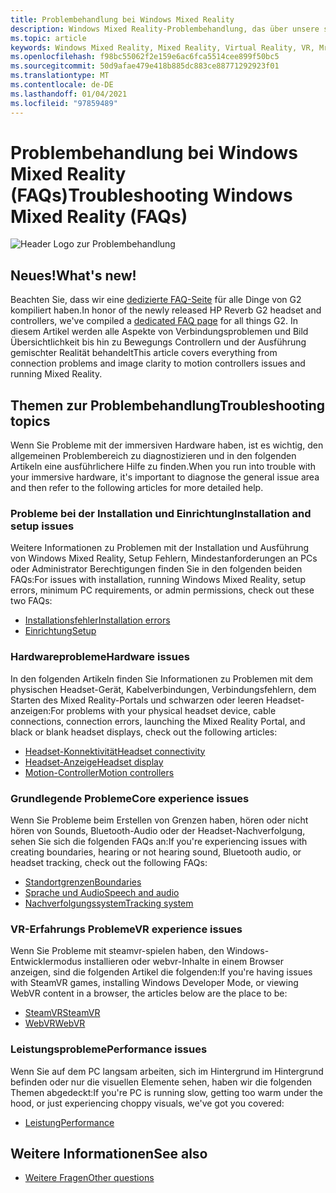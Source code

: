 ```yaml
---
title: Problembehandlung bei Windows Mixed Reality
description: Windows Mixed Reality-Problembehandlung, das über unsere standardmäßige Kundensupport Dokumentation hinausgeht.
ms.topic: article
keywords: Windows Mixed Reality, Mixed Reality, Virtual Reality, VR, Mr, Problembehandlung, Fehler, Hilfe, Support
ms.openlocfilehash: f98bc55062f2e159e6ac6fca5514cee899f50bc5
ms.sourcegitcommit: 50d9afae479e418b885dc883ce88771292923f01
ms.translationtype: MT
ms.contentlocale: de-DE
ms.lasthandoff: 01/04/2021
ms.locfileid: "97859489"
---
```

# <a name="troubleshooting-windows-mixed-reality-faqs"></a><span data-ttu-id="dee78-104">Problembehandlung bei Windows Mixed Reality (FAQs)</span><span class="sxs-lookup"><span data-stu-id="dee78-104">Troubleshooting Windows Mixed Reality (FAQs)</span></span>

![Header Logo zur Problembehandlung](images/1050px-Mixedrealityportal.png)

## <a name="whats-new"></a><span data-ttu-id="dee78-106">Neues!</span><span class="sxs-lookup"><span data-stu-id="dee78-106">What's new!</span></span>

<span data-ttu-id="dee78-107">Beachten Sie, dass wir eine [dedizierte FAQ-Seite](reverbG2-faq.md) für alle Dinge von G2 kompiliert haben.</span><span class="sxs-lookup"><span data-stu-id="dee78-107">In honor of the newly released HP Reverb G2 headset and controllers, we've compiled a [dedicated FAQ page](reverbG2-faq.md) for all things G2.</span></span> <span data-ttu-id="dee78-108">In diesem Artikel werden alle Aspekte von Verbindungsproblemen und Bild Übersichtlichkeit bis hin zu Bewegungs Controllern und der Ausführung gemischter Realität behandelt</span><span class="sxs-lookup"><span data-stu-id="dee78-108">This article covers everything from connection problems and image clarity to motion controllers issues and running Mixed Reality.</span></span>

## <a name="troubleshooting-topics"></a><span data-ttu-id="dee78-109">Themen zur Problembehandlung</span><span class="sxs-lookup"><span data-stu-id="dee78-109">Troubleshooting topics</span></span>

<span data-ttu-id="dee78-110">Wenn Sie Probleme mit der immersiven Hardware haben, ist es wichtig, den allgemeinen Problembereich zu diagnostizieren und in den folgenden Artikeln eine ausführlichere Hilfe zu finden.</span><span class="sxs-lookup"><span data-stu-id="dee78-110">When you run into trouble with your immersive hardware, it's important to diagnose the general issue area and then refer to the following articles for more detailed help.</span></span> 

### <a name="installation-and-setup-issues"></a><span data-ttu-id="dee78-111">Probleme bei der Installation und Einrichtung</span><span class="sxs-lookup"><span data-stu-id="dee78-111">Installation and setup issues</span></span>

<span data-ttu-id="dee78-112">Weitere Informationen zu Problemen mit der Installation und Ausführung von Windows Mixed Reality, Setup Fehlern, Mindestanforderungen an PCs oder Administrator Berechtigungen finden Sie in den folgenden beiden FAQs:</span><span class="sxs-lookup"><span data-stu-id="dee78-112">For issues with installation, running Windows Mixed Reality, setup errors, minimum PC requirements, or admin permissions, check out these two FAQs:</span></span>

- [<span data-ttu-id="dee78-113">Installationsfehler</span><span class="sxs-lookup"><span data-stu-id="dee78-113">Installation errors</span></span>](installation_errors.md)
- [<span data-ttu-id="dee78-114">Einrichtung</span><span class="sxs-lookup"><span data-stu-id="dee78-114">Setup</span></span>](wmr-setup-faq.md)

### <a name="hardware-issues"></a><span data-ttu-id="dee78-115">Hardwareprobleme</span><span class="sxs-lookup"><span data-stu-id="dee78-115">Hardware issues</span></span>

<span data-ttu-id="dee78-116">In den folgenden Artikeln finden Sie Informationen zu Problemen mit dem physischen Headset-Gerät, Kabelverbindungen, Verbindungsfehlern, dem Starten des Mixed Reality-Portals und schwarzen oder leeren Headset-anzeigen:</span><span class="sxs-lookup"><span data-stu-id="dee78-116">For problems with your physical headset device, cable connections, connection errors, launching the Mixed Reality Portal, and black or blank headset displays, check out the following articles:</span></span>

- [<span data-ttu-id="dee78-117">Headset-Konnektivität</span><span class="sxs-lookup"><span data-stu-id="dee78-117">Headset connectivity</span></span>](headset-connectivity.md)
- [<span data-ttu-id="dee78-118">Headset-Anzeige</span><span class="sxs-lookup"><span data-stu-id="dee78-118">Headset display</span></span>](headset-display.md)
- [<span data-ttu-id="dee78-119">Motion-Controller</span><span class="sxs-lookup"><span data-stu-id="dee78-119">Motion controllers</span></span>](motion-controller-problems.md)

### <a name="core-experience-issues"></a><span data-ttu-id="dee78-120">Grundlegende Probleme</span><span class="sxs-lookup"><span data-stu-id="dee78-120">Core experience issues</span></span>

<span data-ttu-id="dee78-121">Wenn Sie Probleme beim Erstellen von Grenzen haben, hören oder nicht hören von Sounds, Bluetooth-Audio oder der Headset-Nachverfolgung, sehen Sie sich die folgenden FAQs an:</span><span class="sxs-lookup"><span data-stu-id="dee78-121">If you're experiencing issues with creating boundaries, hearing or not hearing sound, Bluetooth audio, or headset tracking, check out the following FAQs:</span></span>

- [<span data-ttu-id="dee78-122">Standortgrenzen</span><span class="sxs-lookup"><span data-stu-id="dee78-122">Boundaries</span></span>](boundary-questions.md)
- [<span data-ttu-id="dee78-123">Sprache und Audio</span><span class="sxs-lookup"><span data-stu-id="dee78-123">Speech and audio</span></span>](speech-and-audio.md)
- [<span data-ttu-id="dee78-124">Nachverfolgungssystem</span><span class="sxs-lookup"><span data-stu-id="dee78-124">Tracking system</span></span>](tracking.md)

### <a name="vr-experience-issues"></a><span data-ttu-id="dee78-125">VR-Erfahrungs Probleme</span><span class="sxs-lookup"><span data-stu-id="dee78-125">VR experience issues</span></span>

<span data-ttu-id="dee78-126">Wenn Sie Probleme mit steamvr-spielen haben, den Windows-Entwicklermodus installieren oder webvr-Inhalte in einem Browser anzeigen, sind die folgenden Artikel die folgenden:</span><span class="sxs-lookup"><span data-stu-id="dee78-126">If you're having issues with SteamVR games, installing Windows Developer Mode, or viewing WebVR content in a browser, the articles below are the place to be:</span></span>

- [<span data-ttu-id="dee78-127">SteamVR</span><span class="sxs-lookup"><span data-stu-id="dee78-127">SteamVR</span></span>](steamvr-questions.md)
- [<span data-ttu-id="dee78-128">WebVR</span><span class="sxs-lookup"><span data-stu-id="dee78-128">WebVR</span></span>](webvr-questions.md)

### <a name="performance-issues"></a><span data-ttu-id="dee78-129">Leistungsprobleme</span><span class="sxs-lookup"><span data-stu-id="dee78-129">Performance issues</span></span> 

<span data-ttu-id="dee78-130">Wenn Sie auf dem PC langsam arbeiten, sich im Hintergrund im Hintergrund befinden oder nur die visuellen Elemente sehen, haben wir die folgenden Themen abgedeckt:</span><span class="sxs-lookup"><span data-stu-id="dee78-130">If you're PC is running slow, getting too warm under the hood, or just experiencing choppy visuals, we've got you covered:</span></span>

- [<span data-ttu-id="dee78-131">Leistung</span><span class="sxs-lookup"><span data-stu-id="dee78-131">Performance</span></span>](performance-questions.md)

## <a name="see-also"></a><span data-ttu-id="dee78-132">Weitere Informationen</span><span class="sxs-lookup"><span data-stu-id="dee78-132">See also</span></span>
- [<span data-ttu-id="dee78-133">Weitere Fragen</span><span class="sxs-lookup"><span data-stu-id="dee78-133">Other questions</span></span>](other-questions.md)
